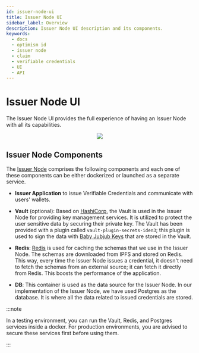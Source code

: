 ```yaml
---
id: issuer-node-ui
title: Issuer Node UI
sidebar_label: Overview
description: Issuer Node UI description and its components.
keywords:
  - docs
  - optimism id
  - issuer node
  - claim
  - verifiable credentials
  - UI
  - API
---
```


# Issuer Node UI

The Issuer Node UI provides the full experience of having an Issuer Node with all its capabilities.

<div align="center">
<img src= {useBaseUrl("img/8088.png")} align="center" />
</div>

## Issuer Node Components

The [Issuer Node](https://github.com/wakeuplabs-io/opid-issuer-node) comprises the following components and each one of these components can be either dockerized or launched as a separate service.

- **Issuer Application** to issue Verifiable Credentials and communicate with users' wallets.

- **Vault** (optional): Based on [HashiCorp](https://www.hashicorp.com/), the Vault is used in the Issuer Node for providing key management services. It is utilized to protect the user sensitive data by securing their private key. The Vault has been provided with a plugin called `vault-plugin-secrets-iden3`; this plugin is used to sign the data with <a href="https://docs.iden3.io/getting-started/babyjubjub/" target="_blank">Baby Jubjub Keys</a> that are stored in the Vault.

- **Redis**: [Redis](https://redis.io/) is used for caching the schemas that we use in the Issuer Node. The schemas are downloaded from IPFS and stored on Redis. This way, every time the Issuer Node issues a credential, it doesn't need to fetch the schemas from an external source; it can fetch it directly from Redis. This boosts the performance of the application.

- **DB**: This container is used as the data source for the Issuer Node. In our implementation of the Issuer Node, we have used Postgres as the database. It is where all the data related to issued credentials are stored.

:::note

In a testing environment, you can run the Vault, Redis, and Postgres services inside a docker. For production environments, you are advised to secure these services first before using them.

:::

